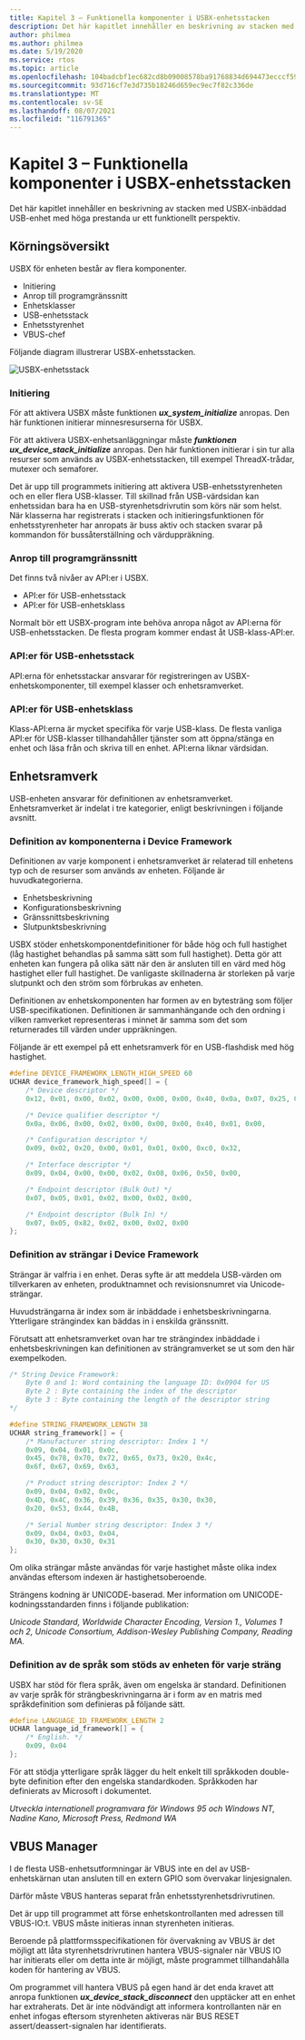 ```yaml
---
title: Kapitel 3 – Funktionella komponenter i USBX-enhetsstacken
description: Det här kapitlet innehåller en beskrivning av stacken med USBX-inbäddad USB-enhet med höga prestanda ur ett funktionellt perspektiv.
author: philmea
ms.author: philmea
ms.date: 5/19/2020
ms.service: rtos
ms.topic: article
ms.openlocfilehash: 104badcbf1ec682cd8b09008578ba91768834d694473ecccf59e35637dfd9f3c
ms.sourcegitcommit: 93d716cf7e3d735b18246d659ec9ec7f82c336de
ms.translationtype: MT
ms.contentlocale: sv-SE
ms.lasthandoff: 08/07/2021
ms.locfileid: "116791365"
---
```

# <a name="chapter-3---functional-components-of-usbx-device-stack"></a>Kapitel 3 – Funktionella komponenter i USBX-enhetsstacken

Det här kapitlet innehåller en beskrivning av stacken med USBX-inbäddad USB-enhet med höga prestanda ur ett funktionellt perspektiv.

## <a name="execution-overview"></a>Körningsöversikt

USBX för enheten består av flera komponenter.

- Initiering
- Anrop till programgränssnitt
- Enhetsklasser
- USB-enhetsstack
- Enhetsstyrenhet
- VBUS-chef

Följande diagram illustrerar USBX-enhetsstacken.

![USBX-enhetsstack](media/usbx-device-stack/usbx-device-stack.png)

### <a name="initialization"></a>Initiering

För att aktivera USBX måste funktionen ***ux_system_initialize*** anropas. Den här funktionen initierar minnesresurserna för USBX.

För att aktivera USBX-enhetsanläggningar måste ***funktionen ux_device_stack_initialize*** anropas. Den här funktionen initierar i sin tur alla resurser som används av USBX-enhetsstacken, till exempel ThreadX-trådar, mutexer och semaforer.

Det är upp till programmets initiering att aktivera USB-enhetsstyrenheten och en eller flera USB-klasser. Till skillnad från USB-värdsidan kan enhetssidan bara ha en USB-styrenhetsdrivrutin som körs när som helst. När klasserna har registrerats i stacken och initieringsfunktionen för enhetsstyrenheter har anropats är buss aktiv och stacken svarar på kommandon för bussåterställning och värduppräkning.

### <a name="application-interface-calls"></a>Anrop till programgränssnitt

Det finns två nivåer av API:er i USBX.

- API:er för USB-enhetsstack
- API:er för USB-enhetsklass

Normalt bör ett USBX-program inte behöva anropa något av API:erna för USB-enhetsstacken. De flesta program kommer endast åt USB-klass-API:er.

### <a name="usb-device-stack-apis"></a>API:er för USB-enhetsstack

API:erna för enhetsstackar ansvarar för registreringen av USBX-enhetskomponenter, till exempel klasser och enhetsramverket.

### <a name="usb-device-class-apis"></a>API:er för USB-enhetsklass

Klass-API:erna är mycket specifika för varje USB-klass. De flesta vanliga API:er för USB-klasser tillhandahåller tjänster som att öppna/stänga en enhet och läsa från och skriva till en enhet. API:erna liknar värdsidan.

## <a name="device-framework"></a>Enhetsramverk

USB-enheten ansvarar för definitionen av enhetsramverket. Enhetsramverket är indelat i tre kategorier, enligt beskrivningen i följande avsnitt.

### <a name="definition-of-the-components-of-the-device-framework"></a>Definition av komponenterna i Device Framework

Definitionen av varje komponent i enhetsramverket är relaterad till enhetens typ och de resurser som används av enheten. Följande är huvudkategorierna.

- Enhetsbeskrivning
- Konfigurationsbeskrivning
- Gränssnittsbeskrivning
- Slutpunktsbeskrivning

USBX stöder enhetskomponentdefinitioner för både hög och full hastighet (låg hastighet behandlas på samma sätt som full hastighet). Detta gör att enheten kan fungera på olika sätt när den är ansluten till en värd med hög hastighet eller full hastighet. De vanligaste skillnaderna är storleken på varje slutpunkt och den ström som förbrukas av enheten.

Definitionen av enhetskomponenten har formen av en bytesträng som följer USB-specifikationen. Definitionen är sammanhängande och den ordning i vilken ramverket representeras i minnet är samma som det som returnerades till värden under uppräkningen.

Följande är ett exempel på ett enhetsramverk för en USB-flashdisk med hög hastighet.

```c
#define DEVICE_FRAMEWORK_LENGTH_HIGH_SPEED 60
UCHAR device_framework_high_speed[] = {
    /* Device descriptor */
    0x12, 0x01, 0x00, 0x02, 0x00, 0x00, 0x00, 0x40, 0x0a, 0x07, 0x25, 0x40, 0x01, 0x00, 0x01, 0x02, 0x03, 0x01,

    /* Device qualifier descriptor */
    0x0a, 0x06, 0x00, 0x02, 0x00, 0x00, 0x00, 0x40, 0x01, 0x00,

    /* Configuration descriptor */
    0x09, 0x02, 0x20, 0x00, 0x01, 0x01, 0x00, 0xc0, 0x32,

    /* Interface descriptor */
    0x09, 0x04, 0x00, 0x00, 0x02, 0x08, 0x06, 0x50, 0x00,

    /* Endpoint descriptor (Bulk Out) */
    0x07, 0x05, 0x01, 0x02, 0x00, 0x02, 0x00,

    /* Endpoint descriptor (Bulk In) */
    0x07, 0x05, 0x82, 0x02, 0x00, 0x02, 0x00
};
```

### <a name="definition-of-the-strings-of-the-device-framework"></a>Definition av strängar i Device Framework

Strängar är valfria i en enhet. Deras syfte är att meddela USB-värden om tillverkaren av enheten, produktnamnet och revisionsnumret via Unicode-strängar.

Huvudsträngarna är index som är inbäddade i enhetsbeskrivningarna. Ytterligare strängindex kan bäddas in i enskilda gränssnitt.

Förutsatt att enhetsramverket ovan har tre strängindex inbäddade i enhetsbeskrivningen kan definitionen av strängramverket se ut som den här exempelkoden.

```c
/* String Device Framework:
    Byte 0 and 1: Word containing the language ID: 0x0904 for US
    Byte 2 : Byte containing the index of the descriptor
    Byte 3 : Byte containing the length of the descriptor string
*/

#define STRING_FRAMEWORK_LENGTH 38
UCHAR string_framework[] = {
    /* Manufacturer string descriptor: Index 1 */
    0x09, 0x04, 0x01, 0x0c,
    0x45, 0x78, 0x70, 0x72, 0x65, 0x73, 0x20, 0x4c,
    0x6f, 0x67, 0x69, 0x63,

    /* Product string descriptor: Index 2 */
    0x09, 0x04, 0x02, 0x0c,
    0x4D, 0x4C, 0x36, 0x39, 0x36, 0x35, 0x30, 0x30,
    0x20, 0x53, 0x44, 0x4B,

    /* Serial Number string descriptor: Index 3 */
    0x09, 0x04, 0x03, 0x04,
    0x30, 0x30, 0x30, 0x31
};
```

Om olika strängar måste användas för varje hastighet måste olika index användas eftersom indexen är hastighetsoberoende.

Strängens kodning är UNICODE-baserad. Mer information om UNICODE-kodningsstandarden finns i följande publikation:

*Unicode Standard, Worldwide Character Encoding, Version 1., Volumes 1 och 2, Unicode Consortium, Addison-Wesley Publishing Company, Reading MA.*

### <a name="definition-of-the-languages-supported-by-the-device-for-each-string"></a>Definition av de språk som stöds av enheten för varje sträng

USBX har stöd för flera språk, även om engelska är standard. Definitionen av varje språk för strängbeskrivningarna är i form av en matris med språkdefinition som definieras på följande sätt.

```c
#define LANGUAGE_ID_FRAMEWORK_LENGTH 2
UCHAR language_id_framework[] = {
    /* English. */
    0x09, 0x04
};
```

För att stödja ytterligare språk lägger du helt enkelt till språkkoden double-byte definition efter den engelska standardkoden. Språkkoden har definierats av Microsoft i dokumentet.

*Utveckla internationell programvara för Windows 95 och Windows NT, Nadine Kano, Microsoft Press, Redmond WA*

## <a name="vbus-manager"></a>VBUS Manager

I de flesta USB-enhetsutformningar är VBUS inte en del av USB-enhetskärnan utan ansluten till en extern GPIO som övervakar linjesignalen.

Därför måste VBUS hanteras separat från enhetsstyrenhetsdrivrutinen.

Det är upp till programmet att förse enhetskontrollanten med adressen till VBUS-IO:t. VBUS måste initieras innan styrenheten initieras.

Beroende på plattformsspecifikationen för övervakning av VBUS är det möjligt att låta styrenhetsdrivrutinen hantera VBUS-signaler när VBUS IO har initierats eller om detta inte är möjligt, måste programmet tillhandahålla koden för hantering av VBUS.

Om programmet vill hantera VBUS på egen hand är det enda kravet att anropa funktionen ***ux_device_stack_disconnect*** den upptäcker att en enhet har extraherats. Det är inte nödvändigt att informera kontrollanten när en enhet infogas eftersom styrenheten aktiveras när BUS RESET assert/deassert-signalen har identifierats.
